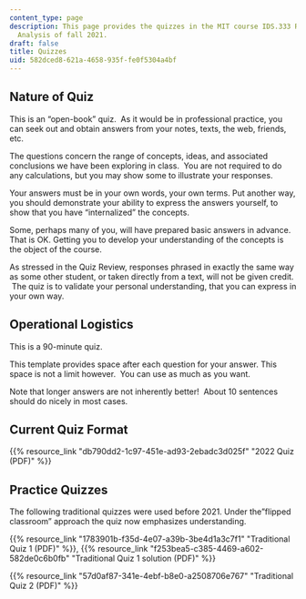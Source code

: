 ```yaml
---
content_type: page
description: This page provides the quizzes in the MIT course IDS.333 Risk and Decision
  Analysis of fall 2021.
draft: false
title: Quizzes
uid: 582dced8-621a-4658-935f-fe0f5304a4bf
---
```

## Nature of Quiz

This is an “open-book” quiz.  As it would be in professional practice, you can seek out and obtain answers from your notes, texts, the web, friends, etc.

The questions concern the range of concepts, ideas, and associated conclusions we have been exploring in class.  You are not required to do any calculations, but you may show some to illustrate your responses.

Your answers must be in your own words, your own terms. Put another way, you should demonstrate your ability to express the answers yourself, to show that you have “internalized” the concepts.

Some, perhaps many of you, will have prepared basic answers in advance. That is OK. Getting you to develop your understanding of the concepts is the object of the course.

As stressed in the Quiz Review, responses phrased in exactly the same way as some other student, or taken directly from a text, will not be given credit.  The quiz is to validate your personal understanding, that you can express in your own way.

## Operational Logistics

This is a 90-minute quiz.

This template provides space after each question for your answer. This space is not a limit however.  You can use as much as you want.

Note that longer answers are not inherently better!  About 10 sentences should do nicely in most cases.

## Current Quiz Format

{{% resource_link "db790dd2-1c97-451e-ad93-2ebadc3d025f" "2022 Quiz (PDF)" %}}

## Practice Quizzes

The following traditional quizzes were used before 2021. Under the”flipped classroom” approach the quiz now emphasizes understanding.

{{% resource_link "1783901b-f35d-4e07-a39b-3be4d1a3c7f1" "Traditional Quiz 1 (PDF)" %}}, {{% resource_link "f253bea5-c385-4469-a602-582de0c6b0fb" "Traditional Quiz 1 solution (PDF)" %}}

{{% resource_link "57d0af87-341e-4ebf-b8e0-a2508706e767" "Traditional Quiz 2 (PDF)" %}}